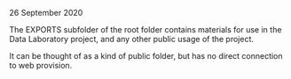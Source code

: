 26 September 2020

The EXPORTS subfolder of the root folder contains materials for use in the Data Laboratory project, and any other public usage of the project.

It can be thought of as a kind of public folder, but has no direct connection to web provision.

